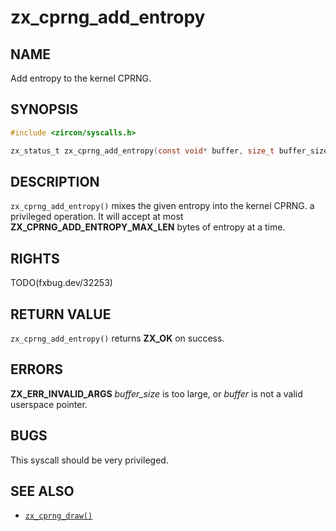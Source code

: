 # zx_cprng_add_entropy

## NAME

<!-- Updated by update-docs-from-fidl, do not edit. -->

Add entropy to the kernel CPRNG.

## SYNOPSIS

<!-- Updated by update-docs-from-fidl, do not edit. -->

```c
#include <zircon/syscalls.h>

zx_status_t zx_cprng_add_entropy(const void* buffer, size_t buffer_size);
```

## DESCRIPTION

`zx_cprng_add_entropy()` mixes the given entropy into the kernel CPRNG.
a privileged operation.  It will accept at most **ZX_CPRNG_ADD_ENTROPY_MAX_LEN**
bytes of entropy at a time.

## RIGHTS

<!-- Updated by update-docs-from-fidl, do not edit. -->

TODO(fxbug.dev/32253)

## RETURN VALUE

`zx_cprng_add_entropy()` returns **ZX_OK** on success.

## ERRORS

**ZX_ERR_INVALID_ARGS** *buffer_size* is too large, or *buffer* is not a valid
userspace pointer.

## BUGS

This syscall should be very privileged.

## SEE ALSO

 - [`zx_cprng_draw()`]

<!-- References updated by update-docs-from-fidl, do not edit. -->

[`zx_cprng_draw()`]: cprng_draw.md
